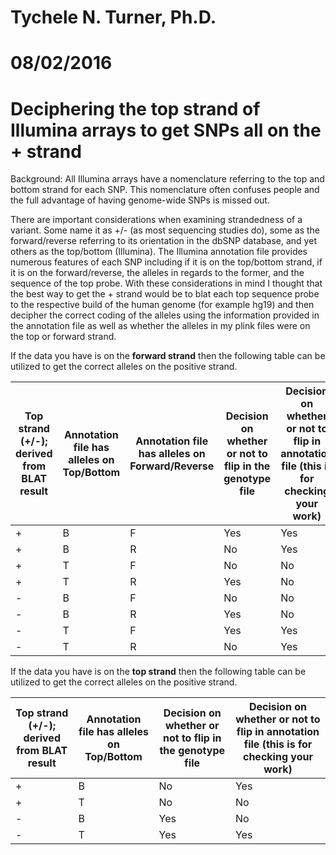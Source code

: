 # Tychele N. Turner, Ph.D.
# 08/02/2016
# Deciphering the top strand of Illumina arrays to get SNPs all on the + strand 

Background: All Illumina arrays have a nomenclature referring to the top and bottom strand for each SNP. This nomenclature often confuses people and the full advantage of having genome-wide SNPs is missed out. 

There are important considerations when examining strandedness of a variant. Some name it as +/- (as most sequencing studies do), some as the forward/reverse referring to its orientation in the dbSNP database, and yet others as the top/bottom (Illumina). The Illumina annotation file provides numerous features of each SNP including if it is on the top/bottom strand, if it is on the forward/reverse, the alleles in regards to the former, and the sequence of the top probe. With these considerations in mind I thought that the best way to get the + strand would be to blat each top sequence probe to the respective build of the human genome (for example hg19) and then decipher the correct coding of the alleles using the information provided in the annotation file as well as whether the alleles in my plink files were on the top or forward strand.

If the data you have is on the **forward strand** then the following table can be utilized to get the correct alleles on the positive strand.

| Top strand (+/-); derived from BLAT result | Annotation file has alleles on Top/Bottom | Annotation file has alleles on Forward/Reverse | Decision on whether or not to flip in the genotype file | Decision on whether or not to flip in annotation file (this is for checking your work) |
| ------------- | ------------- | ------------- | ------------- | ------------- |
| + | B | F | Yes | Yes | 
| + | B | R | No | Yes | 
| + | T | F | No | No | 
| + | T | R | Yes | No | 
| - | B | F | No | No | 
| - | B | R | Yes | No | 
| - | T | F | Yes | Yes | 
| - | T | R | No | Yes | 

If the data you have is on the **top strand** then the following table can be utilized to get the correct alleles on the positive strand.

| Top strand (+/-); derived from BLAT result | Annotation file has alleles on Top/Bottom | Decision on whether or not to flip in the genotype file | Decision on whether or not to flip in annotation file (this is for checking your work) | 
| ------------- | ------------- | ------------- | ------------- |
| + | B | No | Yes | 
| + | T | No | No | 
| - | B | Yes | No | 
| - | T | Yes | Yes | 

